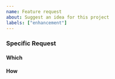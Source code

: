 ```yaml
---
name: Feature request
about: Suggest an idea for this project
labels: ["enhancement"]
---
```


### Specific Request

#### Which

#### How

